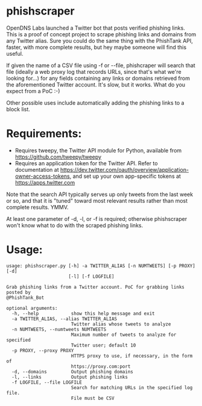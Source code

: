 phishscraper
=============
OpenDNS Labs launched a Twitter bot that posts verified phishing links. This is a proof of concept project to scrape phishing links and domains from any Twitter alias. Sure you could do the same thing with the PhishTank API, faster, with more complete results, but hey maybe someone will find this useful.

If given the name of a CSV file using -f or --file, phishcraper will search that file (ideally a web proxy log that records URLs, since that's what we're looking for...) for any fields containing any links or domains retrieved from the aforementioned Twitter account. It's slow, but it works. What do you expect from a PoC :-)

Other possible uses include automatically adding the phishing links to a block list.

Requirements:
=============
* Requires tweepy, the Twitter API module for Python, available from https://github.com/tweepy/tweepy
* Requires an application token for the Twitter API. Refer to documentation at https://dev.twitter.com/oauth/overview/application-owner-access-tokens, and set up your own app-specific tokens at https://apps.twitter.com
 
Note that the search API typically serves up only tweets from the last week or so, and that it is "tuned" toward most relevant results rather than most complete results. YMMV.

At least one parameter of -d, -l, or -f is required; otherwise phishscraper won't know what to do with the scraped phishing links.

Usage:
=============

```
usage: phishscraper.py [-h] -a TWITTER_ALIAS [-n NUMTWEETS] [-p PROXY] [-d]
                       [-l] [-f LOGFILE]

Grab phishing links from a Twitter account. PoC for grabbing links posted by
@PhishTank_Bot

optional arguments:
  -h, --help            show this help message and exit
  -a TWITTER_ALIAS, --alias TWITTER_ALIAS
                        Twitter alias whose tweets to analyze
  -n NUMTWEETS, --numtweets NUMTWEETS
                        Maximum number of tweets to analyze for specified
                        Twitter user; default 10
  -p PROXY, --proxy PROXY
                        HTTPS proxy to use, if necessary, in the form of
                        https://proxy.com:port
  -d, --domains         Output phishing domains
  -l, --links           Output phishing links
  -f LOGFILE, --file LOGFILE
                        Search for matching URLs in the specified log file.
                        File must be CSV
  ```
